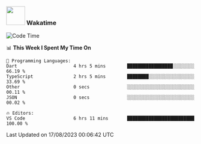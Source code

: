 ### <img src="https://media.giphy.com/media/VgCDAzcKvsR6OM0uWg/giphy.gif" width="50"> Wakatime

  <!--START_SECTION:waka-->
![Code Time](http://img.shields.io/badge/Code%20Time-1%2C431%20hrs%2013%20mins-blue)

📊 **This Week I Spent My Time On** 

```text
💬 Programming Languages: 
Dart                     4 hrs 5 mins        █████████████████░░░░░░░░   66.19 % 
TypeScript               2 hrs 5 mins        ████████░░░░░░░░░░░░░░░░░   33.69 % 
Other                    0 secs              ░░░░░░░░░░░░░░░░░░░░░░░░░   00.11 % 
JSON                     0 secs              ░░░░░░░░░░░░░░░░░░░░░░░░░   00.02 % 

🔥 Editors: 
VS Code                  6 hrs 11 mins       █████████████████████████   100.00 % 
```


 Last Updated on 17/08/2023 00:06:42 UTC
<!--END_SECTION:waka-->
